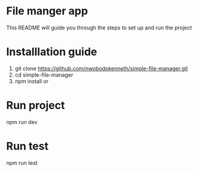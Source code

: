 # File manger app
This README will guide you through the steps to set up and run the project

# Installlation guide
1. git clone https://github.com/nwobodokenneth/simple-file-manager.git
2. cd simple-file-manager
3. npm install or


# Run project
npm run dev

# Run test
npm run test

